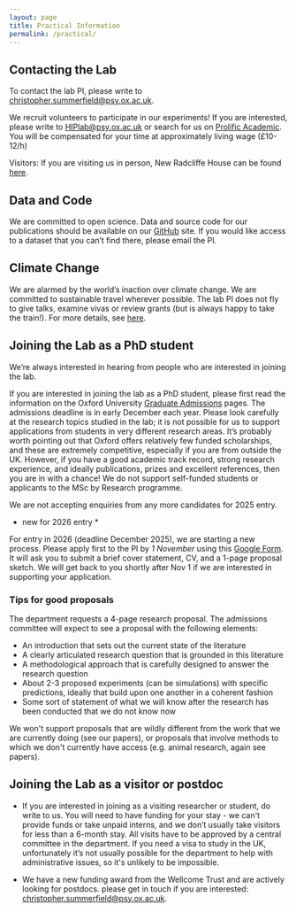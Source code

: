 ```yaml
---
layout: page
title: Practical Information
permalink: /practical/
---
```


## Contacting the Lab

To contact the lab PI, please write to [christopher.summerfield@psy.ox.ac.uk](mailto:christopher.summerfield@psy.ox.ac.uk).

We recruit volunteers to participate in our experiments! If you are interested, please write to [HIPlab@psy.ox.ac.uk](mailto:HIPlab@psy.ox.ac.uk) or search for us on [Prolific Academic](https://www.prolific.co/participants). You will be compensated for your time at approximately living wage (£10-12/h)

Visitors: If you are visiting us in person, New Radcliffe House can be found [here](https://www.google.com/maps/place/New+Radcliffe+House/@51.7602085,-1.2678242,17z/data=!3m1!4b1!4m5!3m4!1s0x4876c6a0bb731c63:0x611f4a7211f034b8!8m2!3d51.7602085!4d-1.2656355).


## Data and Code

We are committed to open science. Data and source code for our publications should be available on our [GitHub](https://github.com/summerfieldlab) site. If you would like access to a dataset that you can’t find there, please email the PI.


## Climate Change

We are alarmed by the world’s inaction over climate change. We are committed to sustainable travel wherever possible. The lab PI does not fly to give talks, examine vivas or review grants (but is always happy to take the train!). For more details, see [here](https://flightlessprofessors.org).


## Joining the Lab as a PhD student

We’re always interested in hearing from people who are interested in joining the lab.

If you are interested in joining the lab as a PhD student, please first read the information on the Oxford University [Graduate Admissions](https://www.psy.ox.ac.uk/study/graduate) pages. The admissions deadline is in early December each year. Please look carefully at the research topics studied in the lab; it is not possible for us to support applications from students in very different research areas. It’s probably worth pointing out that Oxford offers relatively few funded scholarships, and these are extremely competitive, especially if you are from outside the UK. However, if you have a good academic track record, strong research experience, and ideally publications, prizes and excellent references, then you are in with a chance! We do not support self-funded students or applicants to the MSc by Research programme.

We are not accepting enquiries from any more candidates for 2025 entry.

* new for 2026 entry *

For entry in 2026 (deadline December 2025), we are starting a new process. Please apply first to the PI by *1 November* using this [Google Form](https://forms.gle/49Yr3boSRXKtBMpj6). It will ask you to submit a brief cover statement, CV, and a 1-page proposal sketch. We will get back to you shortly after Nov 1 if we are interested in supporting your application.

### Tips for good proposals

The department requests a 4-page research proposal. The admissions committee will expect to see a proposal with the following elements:

- An introduction that sets out the current state of the literature
- A clearly articulated research question that is grounded in this literature
- A methodological approach that is carefully designed to answer the research question
- About 2-3 proposed experiments (can be simulations) with specific predictions, ideally that build upon one another in a coherent fashion
- Some sort of statement of what we will know after the research has been conducted that we do not know now

We won't support proposals that are wildly different from the work that we are currently doing (see our papers), or proposals that involve methods to which we don't currently have access (e.g. animal research, again see papers).

## Joining the Lab as a visitor or postdoc

- If you are interested in joining as a visiting researcher or student, do write to us. You will need to have funding for your stay - we can't provide funds or take unpaid interns, and we don’t usually take visitors for less than a 6-month stay. All visits have to be approved by a central committee in the department. If you need a visa to study in the UK, unfortunately it’s not usually possible for the department to help with administrative issues, so it's unlikely to be impossible.

- We have a new funding award from the Wellcome Trust and are actively looking for postdocs. please get in touch if you are interested: christopher.summerfield@psy.ox.ac.uk.

